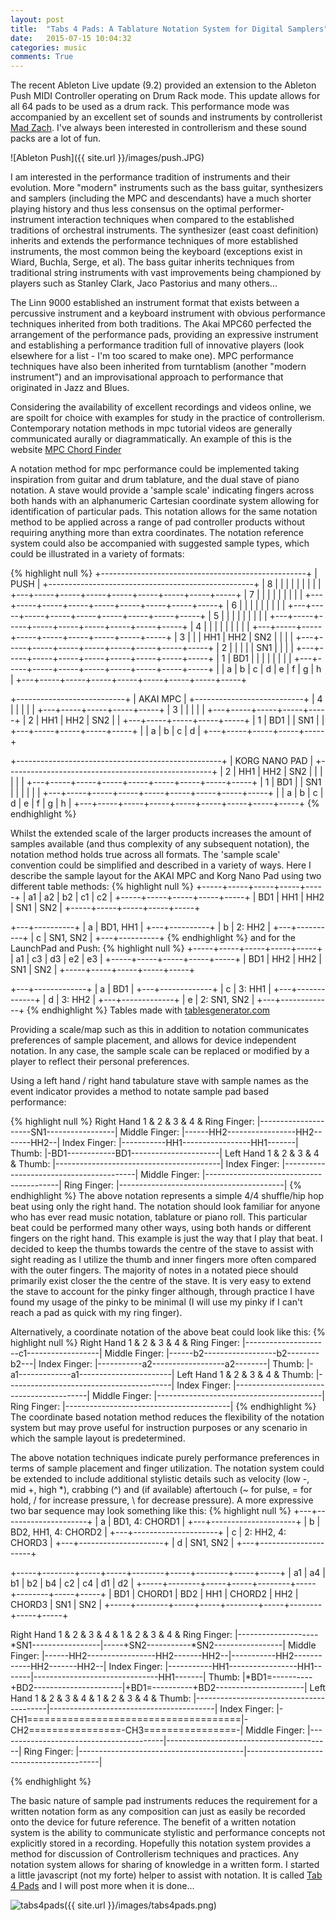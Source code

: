 ```yaml
---
layout: post
title:  "Tabs 4 Pads: A Tablature Notation System for Digital Samplers"
date:   2015-07-15 10:04:32
categories: music
comments: True
---
```


The recent Ableton Live update (9.2) provided an extension to the Ableton Push MIDI Controller operating on Drum Rack mode. This update allows for all 64 pads to be used as a drum rack. This performance mode was accompanied by an excellent set of sounds and instruments by controllerist [Mad Zach][madzach]. I've always been interested in controllerism and these sound packs are a lot of fun.

![Ableton Push]({{ site.url }}/images/push.JPG)

I am interested in the performance tradition of instruments and their evolution. More "modern" instruments such as the bass guitar, synthesizers and samplers (including the MPC and descendants) have a much shorter playing history and thus less consensus on the optimal performer-instrument interaction techniques when compared to the established traditions of orchestral instruments. The synthesizer (east coast definition) inherits and extends the performance techniques of more established instruments, the most common being the keyboard (exceptions exist in Wiard, Buchla, Serge, et al). The bass guitar inherits techniques from traditional string instruments with vast improvements being championed by players such as Stanley Clark, Jaco Pastorius and many others...

The Linn 9000 established an instrument format that exists between a percussive instrument and a keyboard instrument with obvious performance techniques inherited from both traditions. The Akai MPC60 perfected the arrangement of the performance pads, providing an expressive instrument and establishing a performance tradition full of innovative players (look elsewhere for a list - I'm too scared to make one). MPC performance techniques have also been inherited from turntablism (another "modern instrument") and an improvisational approach to performance that originated in Jazz and Blues.

Considering the availability of excellent recordings and videos online, we are spoilt for choice with examples for study in the practice of controllerism. Contemporary notation methods in mpc tutorial videos are generally communicated aurally or diagrammatically. An example of this is the website [MPC Chord Finder][chordfinder]

A notation method for mpc performance could be implemented taking inspiration from guitar and drum tablature, and the dual stave of piano notation. A stave would provide a 'sample scale' indicating fingers across both hands with an alphanumeric Cartesian coordinate system allowing for identification of particular pads. This notation allows for the same notation method to be applied across a range of pad controller products without requiring anything more than extra coordinates. The notation reference system could also be accompanied with suggested sample types, which could be illustrated in a variety of formats:

{% highlight null %}
+---------------------------------------------------+
|                       PUSH                        |
+---------------------------------------------------+
| 8 |     |     |     |     |     |     |     |     |
+---+-----+-----+-----+-----+-----+-----+-----+-----+
| 7 |     |     |     |     |     |     |     |     |
+---+-----+-----+-----+-----+-----+-----+-----+-----+
| 6 |     |     |     |     |     |     |     |     |
+---+-----+-----+-----+-----+-----+-----+-----+-----+
| 5 |     |     |     |     |     |     |     |     |
+---+-----+-----+-----+-----+-----+-----+-----+-----+
| 4 |     |     |     |     |     |     |     |     |
+---+-----+-----+-----+-----+-----+-----+-----+-----+
| 3 |     |     | HH1 | HH2 | SN2 |     |     |     |
+---+-----+-----+-----+-----+-----+-----+-----+-----+
| 2 |     |     |     |     | SN1 |     |     |     |
+---+-----+-----+-----+-----+-----+-----+-----+-----+
| 1 | BD1 |     |     |     |     |     |     |     |
+---+-----+-----+-----+-----+-----+-----+-----+-----+
|   |  a  |  b  |  c  |  d  |  e  |  f  |  g  |  h  |
+---+-----+-----+-----+-----+-----+-----+-----+-----+

+---------------------------+
|          AKAI MPC         |
+---------------------------+
| 4 |     |     |     |     |
+---+-----+-----+-----+-----+
| 3 |     |     |     |     |
+---+-----+-----+-----+-----+
| 2 | HH1 | HH2 | SN2 |     |
+---+-----+-----+-----+-----+
| 1 | BD1 |     | SN1 |     |
+---+-----+-----+-----+-----+
|   |  a  |  b  |  c  |  d  |
+---+-----+-----+-----+-----+

+---------------------------------------------------+
|                   KORG NANO PAD                   |
+---------------------------------------------------+
| 2 | HH1 | HH2 | SN2 |     |     |     |     |     |
+---+-----+-----+-----+-----+-----+-----+-----+-----+
| 1 | BD1 |     | SN1 |     |     |     |     |     |
+---+-----+-----+-----+-----+-----+-----+-----+-----+
|   |  a  |  b  |  c  |  d  |  e  |  f  |  g  |  h  |
+---+-----+-----+-----+-----+-----+-----+-----+-----+
{% endhighlight %}

Whilst the extended scale of the larger products increases the amount of samples available (and thus complexity of any subsequent notation), the notation method holds true across all formats. The 'sample scale' convention could be simplified and described in a variety of ways. Here I describe the sample layout for the AKAI MPC and Korg Nano Pad using two different table methods:
{% highlight null %}
+-----+-----+-----+-----+-----+
|  a1 |  a2 |  b2 |  c1 |  c2 |
+-----+-----+-----+-----+-----+
| BD1 | HH1 | HH2 | SN1 | SN2 |
+-----+-----+-----+-----+-----+

+---+----------+
| a | BD1, HH1 |
+---+----------+
| b |  2: HH2  |
+---+----------+
| c | SN1, SN2 |
+---+----------+
{% endhighlight %}
and for the LaunchPad and Push:
{% highlight null %}
+-----+-----+-----+-----+-----+
| a1  | c3  | d3  | e2  | e3  |
+-----+-----+-----+-----+-----+
| BD1 | HH2 | HH2 | SN1 | SN2 |
+-----+-----+-----+-----+-----+

+---+-------------+
| a |     BD1     |
+---+-------------+
| c |    3: HH1   |
+---+-------------+
| d |    3: HH2   |
+---+-------------+
| e | 2: SN1, SN2 |
+---+-------------+
{% endhighlight %}
Tables made with [tablesgenerator.com][tablemaker]

Providing a scale/map such as this in addition to notation communicates preferences of sample placement, and allows for device independent notation. In any case, the sample scale can be replaced or modified by a player to reflect their personal preferences.

Using a left hand / right hand tabulature stave with sample names as the event indicator provides a method to notate sample pad based performance:

{% highlight null %}
Right Hand        1    &    2    &    3    &    4    &
Ring Finger:    |---------------------SN1-----------------|
Middle Finger:  |------HH2-----------------HH2-------HH2--|
Index Finger:   |-----------HH1-----------------HH1-------|
Thumb:          |-BD1------------BD1----------------------|
Left Hand         1    &    2    &    3    &    4    &
Thumb:          |-----------------------------------------|
Index Finger:   |-----------------------------------------|
Middle Finger:  |-----------------------------------------|
Ring Finger:    |-----------------------------------------|
{% endhighlight %}
The above notation represents a simple 4/4 shuffle/hip hop beat using only the right hand. The notation should look familiar for anyone who has ever read music notation, tablature or piano roll. This particular beat could be performed many other ways, using both hands or different fingers on the right hand. This example is just the way that I play that beat. I decided to keep the thumbs towards the centre of the stave to assist with sight reading as I utilize the thumb and inner fingers more often compared with the outer fingers. The majority of notes in a notated piece should primarily exist closer the the centre of the stave. It is very easy to extend the stave to account for the pinky finger although, through practice I have found my usage of the pinky to be minimal (I will use my pinky if I can't reach a pad as quick with my ring finger).

Alternatively, a coordinate notation of the above beat could look like this:
{% highlight null %}
Right Hand        1    &    2    &    3    &    4    &
Ring Finger:    |---------------------c1------------------|
Middle Finger:  |------b2------------------b2--------b2---|
Index Finger:   |-----------a2------------------a2--------|
Thumb:          |-a1-------------a1-----------------------|
Left Hand         1    &    2    &    3    &    4    &
Thumb:          |-----------------------------------------|
Index Finger:   |-----------------------------------------|
Middle Finger:  |-----------------------------------------|
Ring Finger:    |-----------------------------------------|
{% endhighlight %}
The coordinate based notation method reduces the flexibility of the notation system but may prove useful for instruction purposes or any scenario in which the sample layout is predetermined.

The above notation techniques indicate purely performance preferences in terms of sample placement and finger utilization. The notation system could be extended to include additional stylistic details such as velocity (low -, mid +, high *), crabbing (^) and (if available) aftertouch (~ for pulse, = for hold, / for increase pressure, \ for decrease pressure). A more expressive two bar sequence may look something like this:
{% highlight null %}
+---+---------------------+
| a |    BD1, 4: CHORD1   |
+---+---------------------+
| b | BD2, HH1, 4: CHORD2 |
+---+---------------------+
| c |  2: HH2, 4: CHORD3  |
+---+---------------------+
| d |       SN1, SN2      |
+---+---------------------+

+-----+--------+-----+-----+--------+-----+--------+-----+-----+
|  a1 |   a4   |  b1 |  b2 |   b4   |  c2 |   c4   |  d1 |  d2 |
+-----+--------+-----+-----+--------+-----+--------+-----+-----+
| BD1 | CHORD1 | BD2 | HH1 | CHORD2 | HH2 | CHORD3 | SN1 | SN2 |
+-----+--------+-----+-----+--------+-----+--------+-----+-----+

Right Hand        1    &    2    &    3    &    4    &      1    &    2    &    3    &    4    &
Ring Finger:    |--------------------*SN1-----------------|-----+SN2-----------*SN2-----------------|
Middle Finger:  |------HH2-----------------HH2-------HH2--|-----------HH2------------HH2-------HH2--|
Index Finger:   |-----------HH1-----------------HH1-------|-------------------------------HH1-------|
Thumb:          |*BD1=----------+BD2----------------------|+BD1=----------+BD2----------------------|
Left Hand         1    &    2    &    3    &    4    &      1    &    2    &    3    &    4    &
Thumb:          |-----------------------------------------|-----------------------------------------|
Index Finger:   |-CH1=====================================|-CH2================-CH3================-|
Middle Finger:  |-----------------------------------------|-----------------------------------------|
Ring Finger:    |-----------------------------------------|-----------------------------------------|

{% endhighlight %}

The basic nature of sample pad instruments reduces the requirement for a written notation form as any composition can just as easily be recorded onto the device for future reference. The benefit of a written notation system is the ability to communicate stylistic and performance concepts not explicitly stored in a recording. Hopefully this notation system provides a method for discussion of Controllerism techniques and practices. Any notation system allows for sharing of knowledge in a written form. I started a little javascript (not my forte) helper to assist with notation. It is called [Tab 4 Pads][tabs4pads] and I will post more when it is done...

![tabs4pads]({{ site.url }}/images/tabs4pads.png)



[madzach]: https://soundcloud.com/ableton/sets/64-pad-lab-by-mad-zach
[chordfinder]: http://web-development.cc/mpc-chordfinder/
[tablemaker]: http://www.tablesgenerator.com/
[tabs4pads]: https://b38tn1k.com/tab4pads/
